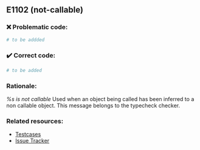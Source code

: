 ## E1102 (not-callable)

### :x: Problematic code:

```python
# to be addded
```

### :heavy_check_mark: Correct code:

```python
# to be added
```

### Rationale:

 *%s is not callable*
  Used when an object being called has been inferred to a non callable object.
  This message belongs to the typecheck checker.



### Related resources:

- [Testcases](#)
- [Issue Tracker](https://github.com/PyCQA/pylint/issues?q=is%3Aissue+%22not-callable%22+OR+%22E1102%22)
